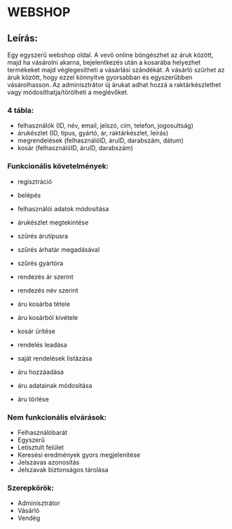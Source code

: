 # WEBSHOP

## Leírás:
Egy egyszerű webshop oldal.
A vevő online böngészhet az áruk között, majd ha vásárolni akarna, bejelentkezés után a kosarába helyezhet termékeket majd véglegesítheti a vásárlási szándékát.
A vásárló szűrhet az áruk között, hogy ezzel könnyítve gyorsabban és egyszerűbben vásárolhasson.
Az adminisztrátor új árukat adhat hozzá a raktárkészlethet vagy módosíthatja/törölheti a meglévőket.


### 4 tábla:
- felhasználók	(ID, név, email, jelszó, cím, telefon, jogosultság)
- árukészlet	(ID, típus, gyártó, ár, raktárkészlet, leírás)
- megrendelések	(felhasználóID, áruID, darabszám, dátum)
- kosár		(felhasználóID, áruID, darabszám)


### Funkcionális követelmények:
- regisztráció
- belépés
- felhasználói adatok módosítása

- árukészlet megtekintése
- szűrés árutípusra
- szűrés árhatár megadásával
- szűrés gyártóra
- rendezés ár szerint
- rendezés név szerint

- áru kosárba tétele
- áru kosárból kivétele
- kosár ürítése
- rendelés leadása
- saját rendelések listázása

- áru hozzáadása
- áru adatainak módosítása
- áru törlése


### Nem funkcionális elvárások:
- Felhasználóbarát
- Egyszerű
- Letisztult felület
- Keresési eredmények gyors megjelenítése
- Jelszavas azonosítás
- Jelszavak biztonságos tárolása


### Szerepkörök:
- Adminisztrátor
- Vásárló
- Vendég
